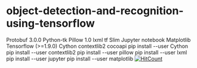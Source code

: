 # object-detection-and-recognition-using-tensorflow
Protobuf 3.0.0
Python-tk
Pillow 1.0
lxml
tf Slim 
Jupyter notebook
Matplotlib
Tensorflow (>=1.9.0)
Cython
contextlib2
cocoapi 
pip install --user Cython
pip install --user contextlib2
pip install --user pillow
pip install --user lxml
pip install --user jupyter
pip install --user matplotlib 
[![HitCount](http://hits.dwyl.com/RishabLachuriye/object-detection-and-recognition-using-tensorflow.svg)](http://hits.dwyl.com/RishabLachuriye/object-detection-and-recognition-using-tensorflow)
